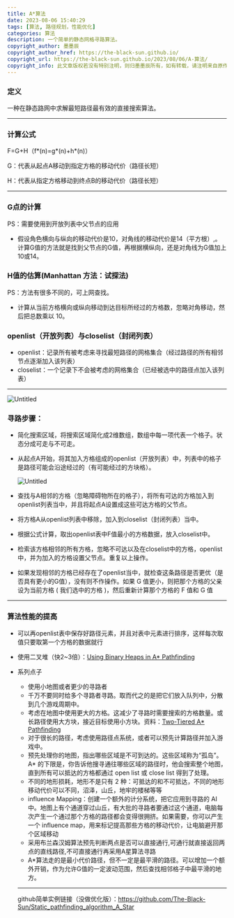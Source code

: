 ```yaml
---
title: A*算法
date: 2023-08-06 15:40:29
tags: [算法, 路径规划，性能优化]
categories: 算法
description: 一个简单的静态网格寻路算法。
copyright_author: 墨墨辰
copyright_author_href: https://the-black-sun.github.io/
copyright_url: https://the-black-sun.github.io/2023/08/06/A-算法/
copyright_info: 此文章版权若没有特别注明，则归墨墨辰所有，如有转载，请注明来自原作者。
---
```

### 定义

一种在静态路网中求解最短路径最有效的直接搜索算法。

---

### 计算公式

F=G+H（f*(n)=g*(n)+h*(n)）

G：代表从起点A移动到指定方格的移动代价（路径长短）

H：代表从指定方格移动到终点B的移动代价（路径长短）

---

### G点的计算

PS：需要使用到开放列表中父节点的应用

- 假设角色横向与纵向的移动代价是10，对角线的移动代价是14（平方根）,。计算G值的方法就是找到父节点的G值，再根据横纵向，还是对角线为G值加上10或14。

### H值的估算(Manhattan 方法：试探法)

PS：方法有很多不同的，可上网查找。

- 计算从当前方格横向或纵向移动到达目标所经过的方格数，忽略对角移动，然后把总数乘以 10。

### openlist（开放列表）与closelist（封闭列表）

- openlist：记录所有被考虑来寻找最短路径的网格集合（经过路径的所有相邻节点逐渐加入该列表）
- closelist：一个记录下不会被考虑的网格集合（已经被选中的路径点加入该列表）

---

![Untitled](../A-算法/Untitled.png)

### 寻路步骤：

- 简化搜索区域，将搜索区域简化成2维数组，数组中每一项代表一个格子。状态分成可走与不可走。
- 从起点A开始，将其加入方格组成的openlist（开放列表）中，列表中的格子是路径可能会沿途经过的（有可能经过的方块格）。
    
    ![Untitled](../A-算法/Untitled1.png)
    
- 查找与A相邻的方格（忽略障碍物所在的格子），将所有可达的方格加入到openlist列表当中，并且将起点A设置成这些可达方格的父节点。
- 将方格A从openlist列表中移除，加入到closelist（封闭列表）当中。
- 根据公式计算，取出openlist表中F值最小的方格数据，放入closelist中。
- 检索该方格相邻的所有方格，忽略不可达以及在closelist中的方格，openlist中，并为加入的方格设置父节点。重复以上操作。
- 如果发现相邻的方格已经存在了openlist当中，就检查这条路径是否更优（是否具有更小的G值），没有则不作操作。如果 G 值更小，则把那个方格的父亲设为当前方格 ( 我们选中的方格 )，然后重新计算那个方格的 F 值和 G 值

---

### 算法性能的提高

- 可以再openlist表中保存好路径元素，并且对表中元素进行排序，这样每次取值只要取第一个方格的数据就行
- 使用二叉堆（快2~3倍）：[Using Binary Heaps in A* Pathfinding](http://www.policyalmanac.org/games/binaryHeaps.htm)
- 系列点子
    - 使用小地图或者更少的寻路者
    - 千万不要同时给多个寻路者寻路。取而代之的是把它们放入队列中，分散到几个游戏周期中。
    - 考虑在地图中使用更大的方格。这减少了寻路时需要搜索的方格数量。或长路径使用大方块，接近目标使用小方块。资料：[Two-Tiered A* Pathfinding](http://www.policyalmanac.org/games/twoTiered.htm)
    - 对于很长的路径，考虑使用路径点系统，或者可以预先计算路径并加入游戏中。
    - 预先处理你的地图，指出哪些区域是不可到达的。这些区域称为“孤岛”。A* 的下限是，你告诉他搜寻通往哪些区域的路径时，他会搜索整个地图，直到所有可以抵达的方格都通过 open list 或 close list 得到了处理。
    - 不同的地形损耗，地形不是只有 2 种：可抵达的和不可抵达，不同的地形移动代价可以不同，沼泽，山丘，地牢的楼梯等等
    - influence Mapping：创建一个额外的计分系统，把它应用到寻路的 AI 中。地图上有个通道穿过山丘，有大批的寻路者要通过这个通道，电脑每次产生一个通过那个方格的路径都会变得很拥挤。如果需要，你可以产生一个 influence map，用来标记提高那些方格的移动代价，让电脑避开那个区域移动
    - 采用布兰森汉姆算法预先判断两点是否可以直接通行,可通行就直接返回两点的直线路径,不可直接通行再采用A星算法寻路
    - A*算法走的是最小代价路径，但不一定是最平滑的路径。可以增加一个额外开销，作为允许G值的一定波动范围，然后查找相邻格子中最平滑的地方。
    
    ---
    
    github简单实例链接（没做优化版）：https://github.com/The-Black-Sun/Static_pathfinding_algorithm_A_Star